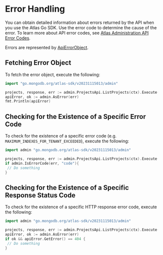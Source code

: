 # Error Handling

You can obtain detailed information about errors returned by the API when you use the Atlas Go SDK. Use the error code to determine the cause of the error. To learn more about API error codes, see [Atlas Administration API Error Codes](https://www.mongodb.com/docs/atlas/reference/api-errors/).

Errors are represented by [ApiErrorObject](https://github.com/mongodb/atlas-sdk-go/blob/main/admin/model_api_error.go).

## Fetching Error Object

To fetch the error object, execute the following:

```go
import "go.mongodb.org/atlas-sdk/v20231115013/admin"

projects, response, err := admin.ProjectsApi.ListProjects(ctx).Execute()
apiError, ok := admin.AsError(err)
fmt.Println(apiError)
```

## Checking for the Existence of a Specific Error Code

To check for the existence of a specific error code (e.g. `MAXIMUM_INDEXES_FOR_TENANT_EXCEEDED`), execute the following:

```go
import admin "go.mongodb.org/atlas-sdk/v20231115013/admin"

projects, response, err := admin.ProjectsApi.ListProjects(ctx).Execute()
if admin.IsErrorCode(err, "code"){
 // Do something
}
```

## Checking for the Existence of a Specific Response Status Code

To check for the existence of a specific HTTP response error code, execute the following:

```go
import admin "go.mongodb.org/atlas-sdk/v20231115013/admin"

projects, response, err := admin.ProjectsApi.ListProjects(ctx).Execute()
apiError, ok := admin.AsError(err)
if ok && apiError.GetError() == 404 {
 // Do something
}
```
